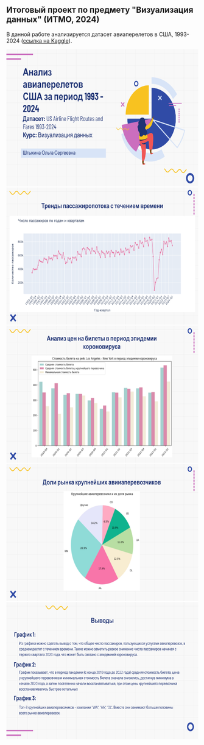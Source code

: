 ## Итоговый проект по предмету "Визуализация данных" (ИТМО, 2024)

В данной работе анализируется датасет авиаперелетов в США, 1993-2024 ([ссылка на Kaggle](https://www.kaggle.com/datasets/bhavikjikadara/us-airline-flight-routes-and-fares-1993-2024)). 

<img src="images/1.png" alt="1" width="640" height="360">

<img src="images/2.png" alt="2" width="640" height="360">

<img src="images/3.png" alt="3" width="640" height="360">

<img src="images/4.png" alt="4" width="640" height="360">

<img src="images/5.png" alt="5" width="640" height="360">

